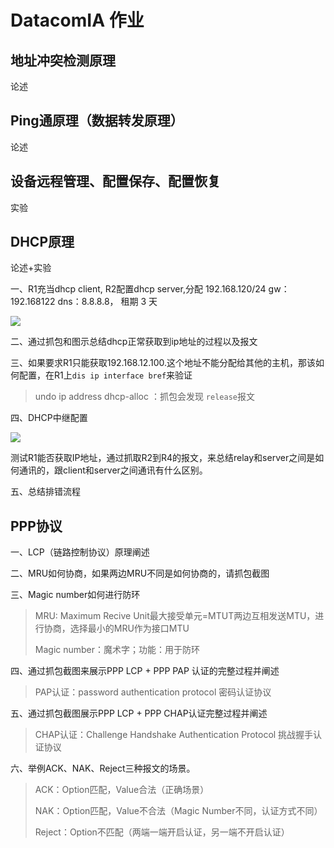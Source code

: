 # DatacomIA 作业

## 地址冲突检测原理

论述

## Ping通原理（数据转发原理）

论述

## 设备远程管理、配置保存、配置恢复

实验

## DHCP原理

论述+实验

一、R1充当dhcp client, R2配置dhcp server,分配 192.168.120/24 gw：192.168122 dns：8.8.8.8， 租期 3 天

![](https://lnfeng-pic.oss-cn-wulanchabu.aliyuncs.com/datacom-note/tmp/2024-5-21-18_35_14.png)

二、通过抓包和图示总结dhcp正常获取到ip地址的过程以及报文

三、如果要求R1只能获取192.168.12.100.这个地址不能分配给其他的主机，那该如何配置，在R1上`dis ip interface bref`来验证

> undo ip address dhcp-alloc ：抓包会发现 `release`报文

四、DHCP中继配置

![](https://lnfeng-pic.oss-cn-wulanchabu.aliyuncs.com/datacom-note/tmp/2024-5-21-18_35_33.png)

测试R1能否获取IP地址，通过抓取R2到R4的报文，来总结relay和server之间是如何通讯的，跟client和server之间通讯有什么区别。

五、总结排错流程

## PPP协议

一、LCP（链路控制协议）原理阐述

二、MRU如何协商，如果两边MRU不同是如何协商的，请抓包截图

三、Magic number如何进行防环	

> MRU: Maximum Recive Unit最大接受单元=MTUT两边互相发送MTU，进行协商，选择最小的MRU作为接口MTU
>
> Magic number：魔术字；功能：用于防环

四、通过抓包截图来展示PPP LCP + PPP PAP 认证的完整过程并阐述

> PAP认证：password authentication protocol 密码认证协议

五、通过抓包截图展示PPP LCP + PPP CHAP认证完整过程并阐述

> CHAP认证：Challenge Handshake Authentication Protocol 挑战握手认证协议 

六、举例ACK、NAK、Reject三种报文的场景。

> ACK：Option匹配，Value合法（正确场景）
>
> NAK：Option匹配，Value不合法（Magic Number不同，认证方式不同）
>
> Reject：Option不匹配（两端一端开启认证，另一端不开启认证）

